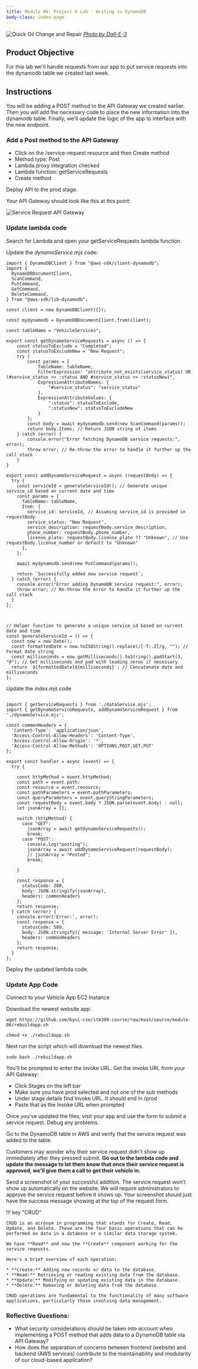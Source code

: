 ```yaml
---
title: Module 06: Project 6 Lab - Writing to DynamoDB
body-class: index-page
---
```


![Quick Oil Change and Repair]({{URLROOT}}/shared/img/quick-logo-request-sent.jpg)
*[Photo by Dall-E-3](https://openai.com/dall-e-3)*

## Product Objective

For this lab we'll handle requests from our app to put service requests into the dynamodb table we created last week.


## Instructions

You will be adding a POST method to the API Gateway we created earlier. Then you will add the necessary code to place the new information into the dynamodb table. Finally, we'll update the logic of the app to interface with the new endpoint.

### Add a Post method to the API Gateway

* Click on the /service-request resource and then <span class="amz-white-button">Create method</span>
* Method type: Post
* Lambda proxy integration checked
* Lambda function: getServiceRequests
* <span class="amz-orange-button">Create method</span>

<span class="amz-orange-button">Deploy API</span> to the prod stage.

Your API Gateway should look like this at this point:

![Service Request API Gateway]({{URLROOT}}/shared/img/service-request.jpg)


### Update lambda code

Search for Lambda and open your getServiceRequests lambda function.

Update the *dynamoService.mjs* code:

```
import { DynamoDBClient } from "@aws-sdk/client-dynamodb";
import {
  DynamoDBDocumentClient,
  ScanCommand,
  PutCommand,
  GetCommand,
  DeleteCommand,
} from "@aws-sdk/lib-dynamodb";

const client = new DynamoDBClient({});

const mydynamodb = DynamoDBDocumentClient.from(client);

const tableName = "VehicleServices";    

export const getDynamoServiceRequests = async () => {
    const statusToExclude = "Completed";
    const statusToExcludeNew = "New Request";
    try {
        const params = {
            TableName: tableName,
            FilterExpression: "attribute_not_exists(service_status) OR (#service_status <> :status AND #service_status <> :statusNew)",
            ExpressionAttributeNames: {
                "#service_status": "service_status"
            },
            ExpressionAttributeValues: {
                ":status": statusToExclude,
                ":statusNew": statusToExcludeNew
            }
        };      
        const body = await mydynamodb.send(new ScanCommand(params));
        return body.Items; // Return JSON string of items
    } catch (error) {
        console.error("Error fetching DynamoDB service requests:", error);
        throw error; // Re-throw the error to handle it further up the call stack
    }
}

export const addDynamoServiceRequest = async (requestBody) => {
  try {
    const serviceId = generateServiceId(); // Generate unique service_id based on current date and time      
    const params = {
      TableName: tableName,
      Item: {
        service_id: serviceId, // Assuming service_id is provided in requestBody
        service_status: "New Request",
        service_description: requestBody.service_description,
        phone_number: requestBody.phone_number,
        license_plate: requestBody.license_plate ?? "Unknown", // Use requestBody.license_number or default to "Unknown"
      },
    };

    await mydynamodb.send(new PutCommand(params));

    return `Successfully added new service request`;
  } catch (error) {
    console.error("Error adding DynamoDB service request:", error);
    throw error; // Re-throw the error to handle it further up the call stack
  }
};



// Helper function to generate a unique service_id based on current date and time
const generateServiceId = () => {
  const now = new Date();
  const formattedDate = now.toISOString().replace(/[-T:.Z]/g, ""); // Format date string
  const milliseconds = now.getMilliseconds().toString().padStart(3, "0"); // Get milliseconds and pad with leading zeros if necessary
  return `${formattedDate}${milliseconds}`; // Concatenate date and milliseconds
};
```

Update the *index.mjs* code

```

import { getServiceRequests } from './dataService.mjs';
import { getDynamoServiceRequests, addDynamoServiceRequest } from './dynamoService.mjs';

const commonHeaders = {
  'Content-Type': 'application/json',
  'Access-Control-Allow-Headers': 'Content-Type',
  'Access-Control-Allow-Origin': '*',
  'Access-Control-Allow-Methods': 'OPTIONS,POST,GET,PUT'
};

export const handler = async (event) => {
  try {
    
    const httpMethod = event.httpMethod;
    const path = event.path;
    const resource = event.resource;
    const pathParameters = event.pathParameters;
    const queryParameters = event.queryStringParameters;
    const requestBody = event.body ? JSON.parse(event.body) : null;    
    let jsonArray = [];

    switch (httpMethod) {
      case "GET":    
        jsonArray = await getDynamoServiceRequests();
        break;
      case "POST":
        console.log("posting");
        jsonArray = await addDynamoServiceRequest(requestBody);
        // jsonArray = "Posted";
        break;
        
    }
    
    const response = {
      statusCode: 200,
      body: JSON.stringify(jsonArray),
      headers: commonHeaders
    };
    return response;
  } catch (error) {
    console.error('Error:', error);
    const response = {
      statusCode: 500,
      body: JSON.stringify({ message: 'Internal Server Error' }),
      headers: commonHeaders
    };
    return response;
  }
};
```

<span class="amz-white-button">Deploy</span> the updated lambda code.

### Update App Code

<span class="amz-white-button">Connect</span> to your Vehicle App EC2 Instance

Download the newest website app:

```
wget https://github.com/byui-cse/itm300-course/raw/main/source/module-06/rebuildapp.sh
```

```
chmod +x ./rebuildapp.sh
```

Next run the script which will download the newest files. 

```
sudo bash ./rebuildapp.sh
```

You'll be prompted to enter the invoke URL. Get the invoke URL from your API Gateway:

* Click Stages on the left bar
* Make sure you have prod selected and not one of the sub methods
* Under stage details find Invoke URL. It should end in /prod
* Paste that as the Invoke URL when prompted


Once you've updated the files, visit your app and use the form to submit a service request. Debug any problems.

Go to the DynamoDB table in AWS and verify that the service request was added to the table.

Customers may wonder why their service request didn't show up immediately after they pressed submit. **Go out to the lambda code and update the message to let them know that once their service request is approved, we'll give them a call to get their vehicle in.**

Send a screenshot of your successful addition. The service request won't show up automatically on the website. We will require administrators to approve the service request before it shows up. Your screenshot should just have the success message showing at the top of the request form.

!!! key "CRUD"

    CRUD is an acronym in programming that stands for Create, Read, Update, and Delete. These are the four basic operations that can be performed on data in a database or a similar data storage system. 

    We have **Read** and now the **Create** component working for the service reqeusts.
    
    Here's a brief overview of each operation:

    * **Create:** Adding new records or data to the database.
    * **Read:** Retrieving or reading existing data from the database.
    * **Update:** Modifying or updating existing data in the database.
    * **Delete:** Removing or deleting data from the database.

    CRUD operations are fundamental to the functionality of many software applications, particularly those involving data management.

### Reflective Questions:

* What security considerations should be taken into account when implementing a POST method that adds data to a DynamoDB table via API Gateway?
* How does the separation of concerns between frontend (website) and backend (AWS services) contribute to the maintainability and modularity of our cloud-based application?